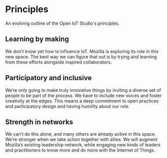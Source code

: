 # Principles

An evolving outline of the Open IoT Studio's principles. 

## Learning by making

We don’t know yet how to influence IoT. Mozilla is exploring its role in this new space. The best way we can figure that out is by trying and learning from these efforts alongside inspired collaborators.

##  Participatory and inclusive

We’re only going to make truly innovative things by inviting a diverse set of people to be part of the process. We have to include new voices and foster creativity at the edges. This means a deep commitment to open practices and participatory design and having humility about our role.

## Strength in networks

We can’t do this alone, and many others are already active in this space. We’re stronger when we take action together with allies. We will augment Mozilla’s existing leadership network, while engaging new kinds of leaders and practitioners to know more and do more with the Internet of Things.
